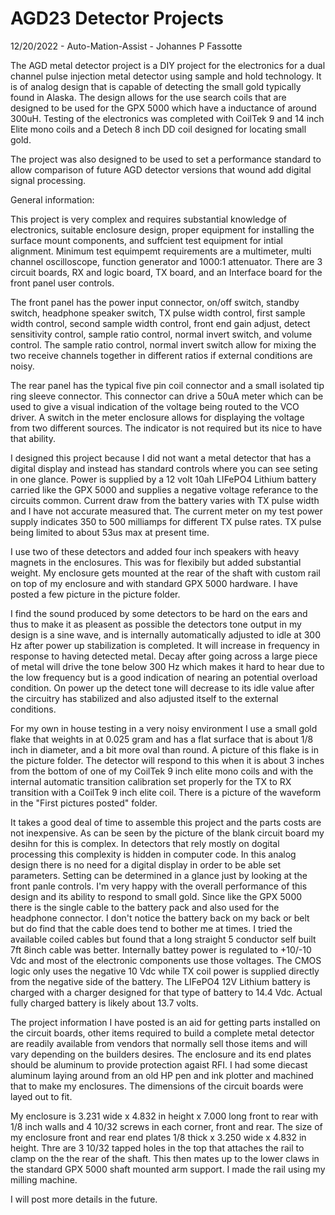 # AGD23 Detector Projects

12/20/2022 - Auto-Mation-Assist - Johannes P Fassotte

The AGD metal detector project is a DIY project for the electronics for a dual channel pulse injection metal detector using sample and hold technology. It is of analog design that is capable of detecting the small gold typically found in Alaska. The design allows for the use search coils that are designed to be used for the GPX 5000 which have a inductance of around 300uH. Testing of the electronics was completed with CoilTek 9 and 14 inch Elite mono coils and a Detech 8 inch DD coil designed for locating small gold.

The project was also designed to be used to set a performance standard to allow comparison of future AGD detector versions that wound add digital signal processing.


General information:

This project is very complex and requires substantial knowledge of electronics, suitable enclosure design, proper equipment for installing the surface mount components, and suffcient test equipment for intial alignment. Minimum test equimpemt requirements are a multimeter, multi channel oscilloscope, function generator and 1000:1 attenuator. There are 3 circuit boards, RX and logic board, TX board, and an Interface board for the front panel user controls.

The front panel has the power input connector, on/off switch, standby switch, headphone speaker switch, TX pulse width control, first sample width control, second sample width control, front end gain adjust, detect sensitivity control, sample ratio control, normal invert switch, and volume control. The sample ratio control, normal invert switch allow for mixing the two receive channels together in different ratios if external conditions are noisy.

The rear panel has the typical five pin coil connector and a small isolated tip ring sleeve connector. This connector can drive a 50uA meter which can be used to give a visual indication of the voltage being routed to the VCO driver. A switch in the meter enclosure allows for displaying the voltage from two different sources. The indicator is not required but its nice to have that ability.

I designed this project because I did not want a metal detector that has a digital display and instead has standard controls where you can see seting in one glance. Power is supplied by a 12 volt 10ah LIFePO4 Lithium battery carried like the GPX 5000 and supplies a negative voltage referance to the circuits common. Current draw from the battery varies with TX pulse width and I have not accurate measured that. The current meter on my test power supply indicates 350 to 500 milliamps for different TX pulse rates. TX pulse being limited to about 53us max at present time.

I use two of these detectors and added four inch speakers with heavy magnets in the enclosures. This was for flexibily but added substantial weight. My enclosure gets mounted at the rear of the shaft with custom rail on top of my enclosure and with standard GPX 5000 hardware. I have posted a few picture in the picture folder.

I find the sound produced by some detectors to be hard on the ears and thus to make it as pleasent as possible the detectors tone output in my design is a sine wave, and is internally automatically adjusted to idle at 300 Hz after power up stabilization is completed. It will increase in frequency in response to having detected metal. Decay after going across a large piece of metal will drive the tone below 300 Hz which makes it hard to hear due to the low frequency but is a good indication of nearing an potential overload condition. On power up the detect tone will decrease to its idle value after the circuitry has stabilized and also adjusted itself to the external conditions. 

For my own in house testing in a very noisy environment I use a small gold flake that weights in at 0.025 gram and has a flat surface that is about 1/8 inch in diameter, and a bit more oval than round. A picture of this flake is in the picture folder. The detector will respond to this when it is about 3 inches from the bottom of one of my CoilTek 9 inch elite mono coils and with the internal automatic transition calibration set properly for the TX to RX transition with a CoilTek 9 inch elite coil. There is a picture of the waveform in the "First pictures posted" folder.

It takes a good deal of time to assemble this project and the parts costs are not inexpensive. As can be seen by the picture of the blank circuit board my desihn for this is complex. In detectors that rely mostly on dogital processing this complexity is hidden in computer code. In this analog design there is no need for a digital display in order to be able set parameters. Setting can be determined in a glance just by looking at the front panle controls. I'm very happy with the overall performance of this design and its ability to respond to small gold. Since like the GPX 5000 there is the single cable to the battery pack and also used for the headphone connector. I don't notice the battery back on my back or belt but do find that the cable does tend to bother me at times. I tried the available coiled cables but found that a long straight 5 conductor self built 7ft 8inch cable was better. Internally battey power is regulated to +10/-10 Vdc and most of the electronic components use those voltages. The CMOS logic only uses the negative 10 Vdc while TX coil power is supplied directly from the negative side of the battery. The LIFePO4 12V Lithium battery is charged with a charger designed for that type of battery to 14.4 Vdc. Actual fully charged battery is likely about 13.7 volts. 

The project information I have posted is an aid for getting parts installed on the circuit boards, other items required to build a complete metal detector are readily available from vendors that normally sell those items and will vary depending on the builders desires. The enclosure and its end plates should be aluminum to provide protection agaist RFI. I had some diecast aluminum laying around from an old HP pen and ink plotter and machined that to make my enclosures. The dimensions of the circuit boards were layed out to fit.

My enclosure is 3.231 wide x 4.832 in height x 7.000 long front to rear with 1/8 inch walls and 4 10/32 screws in each corner, front and rear. The size of my enclosure front and rear end plates 1/8 thick x 3.250 wide x 4.832 in height. Thre are 3 10/32 tapped holes in the top that attaches the rail to clamp on the the rear of the shaft. This then mates up to the lower claws in the standard GPX 5000 shaft mounted arm support. I made the rail using my milling machine.

I will post more details in the future.
